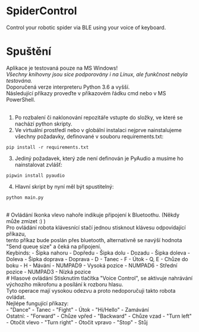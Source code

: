 # SpiderControl
Control your robotic spider via BLE using your voice of keyboard.

# Spuštění
Aplikace je testovaná pouze na MS Windows!<br>
*Všechny knihovny jsou sice podporovány i na Linux, ale funkčnost nebyla testována.*<br>
Doporučená verze interpreteru Python 3.6 a vyšší.<br>
Následující příkazy proveďte v příkazovém řádku cmd nebo v MS PowerShell.<br>
<br>
1. Po rozbalení či naklonování repozitáře vstupte do složky, ve které se nachází python skripty.<br>
2. Ve virtuální prostředí nebo v globální instalaci nejprve nainstalujeme všechny požadavky, definované v souboru requirements.txt:
```
pip install -r requirements.txt
```
3. Jediný požadavek, který zde není definován je PyAudio a musíme ho nainstalovat zvlášť:
```
pipwin install pyaudio
```
4. Hlavní skript by nyní měl být spustitelný:
```
python main.py
```
<br>
# Ovládání
Ikonka vlevo nahoře indikuje připojení k Bluetoothu. (Někdy může zmizet :) )<br>
Pro ovládání robota klávesnící stačí jednou stisknout klávesu odpovídající příkazu, <br>
tento příkaz bude poslán přes bluetooth, alternativně se navýší hodnota "Send queue size" a čeká na připojení.<br>
Keybinds:
- Šipka nahoru - Dopředu
- Šipka dolu - Dozadu
- Šipka doleva - Doleva
- Šipka doprava - Doprava
- D - Tanec
- F - Útok
- Q, E - Chůze do boku
- H - Mávání
- NUMPAD9 - Vysoká pozice
- NUMPAD6 - Střední pozice
- NUMPAD3 - Nízká pozice
<br>
# Hlasové ovládání
Stisknutím tlačítka "Voice Control", se aktivuje nahrávání výchozího mikrofonu a posílání k rozboru hlasu.<br>
Tyto operace mají vysokou odezvu a proto nedoporučuji takto robota ovládat.<br>
Nejlépe fungující příkazy:<br>
- "Dance" - Tanec
- "Fight" - Útok
- "Hi/Hello" - Zamávání
<br>
Ostatní:
- "Forward" - Chůze vpřed
- "Backward" - Chůze vzad
- "Turn left" - Otočit vlevo
- "Turn right" - Otočit vpravo
- "Stop" - Stůj
